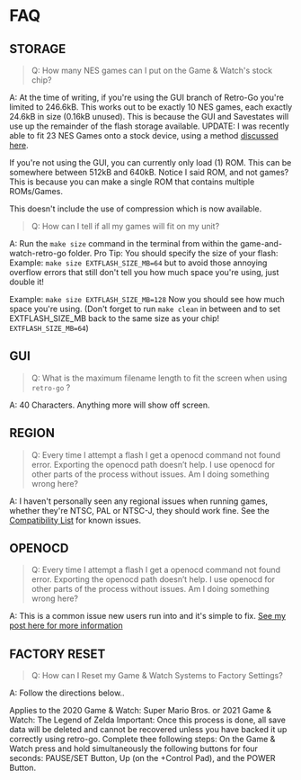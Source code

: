 # FAQ

## STORAGE

> Q: How many NES games can I put on the Game & Watch's stock chip?

A: At the time of writing, if you're using the GUI branch of Retro-Go you're limited to 246.6kB. This works out to be exactly 10 NES games, each exactly 24.6kB in size (0.16kB unused). This is because the GUI and Savestates will use up the remainder of the flash storage available. UPDATE: I was recently able to fit 23 NES Games onto a stock device, using a method [discussed here](https://www.reddit.com/r/GameAndWatchMods/comments/ksucsu/trick_to_fit_more_roms_on_the_stock_1mb_flash/).

If you're not using the GUI, you can currently only load (1) ROM. This can be somewhere between 512kB and 640kB. Notice I said ROM, and not games? This is because you can make a single ROM that contains multiple ROMs/Games.

This doesn't include the use of compression which is now available.

> Q: How can I tell if all my games will fit on my unit?

A: Run the `make size` command in the terminal from within the game-and-watch-retro-go folder. Pro Tip: You should specify the size of your flash: Example: `make size EXTFLASH_SIZE_MB=64` but to avoid those annoying overflow errors that still don't tell you how much space you're using, just double it!

Example: `make size EXTFLASH_SIZE_MB=128` Now you should see how much space you're using. (Don't forget to run `make clean` in between and to set EXTFLASH_SIZE_MB back to the same size as your chip! `EXTFLASH_SIZE_MB=64`)

## GUI

> Q: What is the maximum filename length to fit the screen when using `retro-go` ?

A: 40 Characters. Anything more will show off screen.

## REGION

> Q: Every time I attempt a flash I get a openocd command not found error. Exporting the openocd path doesn’t help. I use openocd for other parts of the process without issues. Am I doing something wrong here?

A: I haven't personally seen any regional issues when running games, whether they're NTSC, PAL or NTSC-J, they should work fine. See the [Compatibility List](https://www.reddit.com/r/GameAndWatchMods/wiki/rom-compatibility) for known issues.

## OPENOCD

> Q: Every time I attempt a flash I get a openocd command not found error. Exporting the openocd path doesn’t help. I use openocd for other parts of the process without issues. Am I doing something wrong here?

A: This is a common issue new users run into and it's simple to fix. [See my post here for more information](https://www.reddit.com/r/GameAndWatchMods/comments/p7pcc6/opensource_custom_firmware_project_now_available/hav5pa8?utm_source=share&utm_medium=web2x&context=3)

## FACTORY RESET

> Q: How can I Reset my Game & Watch Systems to Factory Settings?

A: Follow the directions below..

Applies to the 2020 Game & Watch: Super Mario Bros. or 2021 Game & Watch: The Legend of Zelda
Important: Once this process is done, all save data will be deleted and cannot be recovered unless you have backed it up correctly using retro-go.
Complete thee following steps:
On the Game & Watch press and hold simultaneously the following buttons for four seconds: PAUSE/SET Button, Up (on the +Control Pad), and the POWER Button.